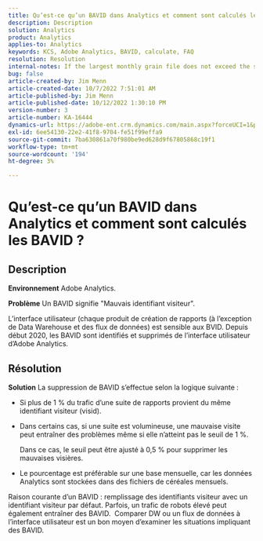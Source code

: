 ```yaml
---
title: Qu’est-ce qu’un BAVID dans Analytics et comment sont calculés les BAVID ?
description: Description
solution: Analytics
product: Analytics
applies-to: Analytics
keywords: KCS, Adobe Analytics, BAVID, calculate, FAQ
resolution: Resolution
internal-notes: If the largest monthly grain file does not exceed the size threshold (250MB default), we do not examine the suite for bad visids.
bug: false
article-created-by: Jim Menn
article-created-date: 10/7/2022 7:51:01 AM
article-published-by: Jim Menn
article-published-date: 10/12/2022 1:30:10 PM
version-number: 3
article-number: KA-16444
dynamics-url: https://adobe-ent.crm.dynamics.com/main.aspx?forceUCI=1&pagetype=entityrecord&etn=knowledgearticle&id=83dccec7-1446-ed11-bba1-000d3a3064b8
exl-id: 6ee54130-22e2-41f8-9704-fe51f99effa9
source-git-commit: 7ba630861a70f980be9ed628d9f67805868c19f1
workflow-type: tm+mt
source-wordcount: '194'
ht-degree: 3%

---
```


# Qu’est-ce qu’un BAVID dans Analytics et comment sont calculés les BAVID ?

## Description


<b>Environnement</b>
Adobe Analytics.

<b>Problème</b>
Un BAVID signifie &quot;Mauvais identifiant visiteur&quot;.

L’interface utilisateur (chaque produit de création de rapports (à l’exception de Data Warehouse et des flux de données) est sensible aux BVID.
Depuis début 2020, les BAVID sont identifiés et supprimés de l’interface utilisateur d’Adobe Analytics.






## Résolution


<b>Solution</b>
La suppression de BAVID s’effectue selon la logique suivante :

- Si plus de 1 % du trafic d’une suite de rapports provient du même identifiant visiteur (visid).
- Dans certains cas, si une suite est volumineuse, une mauvaise visite peut entraîner des problèmes même si elle n’atteint pas le seuil de 1 %.

  Dans ce cas, le seuil peut être ajusté à 0,5 % pour supprimer les mauvaises visières.
- Le pourcentage est préférable sur une base mensuelle, car les données Analytics sont stockées dans des fichiers de céréales mensuels.


Raison courante d’un BAVID : remplissage des identifiants visiteur avec un identifiant visiteur par défaut. Parfois, un trafic de robots élevé peut également entraîner des BAVID. 
Comparer DW ou un flux de données à l’interface utilisateur est un bon moyen d’examiner les situations impliquant des BAVID.
